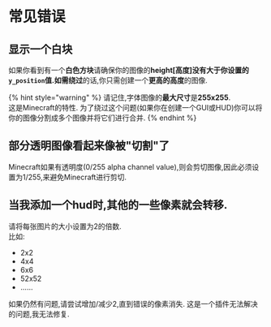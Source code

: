 # 常见错误

## 显示一个白块

如果你看到有一个**白色方块**请确保你的图像的**height[高度]**没有大于你设置的`y_position`值.如需**绕过**的话,你只需创建一个**更高的高度**的图像.

{% hint style="warning" %}
请记住,字体图像的**最大尺寸**是**255x255**.  
这是Minecraft的特性.
为了绕过这个问题\(如果你在创建一个GUI或HUD\)你可以将你的图像分割成多个图像并将它们进行合并.
{% endhint %}

## 部分透明图像看起来像被"切割"了

Minecraft如果有透明度\(0/255 alpha channel value\),则会剪切图像,因此必须设置为1/255,来避免Minecraft进行剪切.

## 当我添加一个hud时,其他的一些像素就会转移.

请将每张图片的大小设置为2的倍数.  
比如:

* 2x2  
* 4x4  
* 6x6  
* 52x52  
* ......  

如果仍然有问题,请尝试增加/减少2,直到错误的像素消失.
这是一个插件无法解决的问题,我无法修复.

